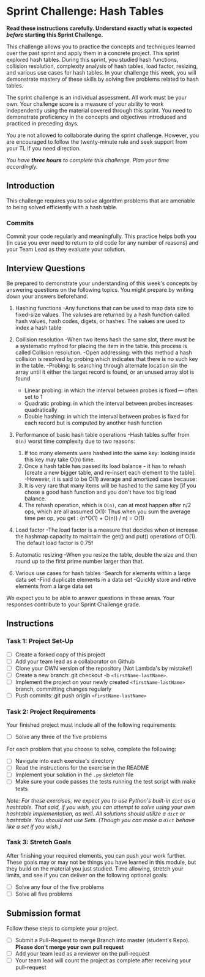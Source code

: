 # Sprint Challenge: Hash Tables

**Read these instructions carefully. Understand exactly what is expected _before_ starting this Sprint Challenge.**

This challenge allows you to practice the concepts and techniques learned over the past sprint and apply them in a concrete project. This sprint explored hash tables. During this sprint, you studied hash functions, collision resolution, complexity analysis of hash tables, load factor, resizing, and various use cases for hash tables. In your challenge this week, you will demonstrate mastery of these skills by solving five problems related to hash tables.

The sprint challenge is an individual assessment. All work must be your own. Your challenge score is a measure of your ability to work independently using the material covered through this sprint. You need to demonstrate proficiency in the concepts and objectives introduced and practiced in preceding days.

You are not allowed to collaborate during the sprint challenge. However, you are encouraged to follow the twenty-minute rule and seek support from your TL if you need direction.

_You have **three hours** to complete this challenge. Plan your time accordingly._

## Introduction

This challenge requires you to solve algorithm problems that are amenable to being solved efficiently with a hash table.

### Commits

Commit your code regularly and meaningfully. This practice helps both you (in case you ever need to return to old code for any number of reasons) and your Team Lead as they evaluate your solution.

## Interview Questions

Be prepared to demonstrate your understanding of this week's concepts by answering questions on the following topics. You might prepare by writing down your answers beforehand.

1. Hashing functions
-Any functions that can be used to map data size to fixed-size values. The valuses are returned by a hash function called hash values, hash codes, digets, or hashes. The values are used to index a hash table 

2. Collision resolution
-When two items hash the same slot, there must be a systematic mythod for placing the item in the table. this process is called Collision resolution.
-Open addressing: with this method a hash collision is resolved by probing which indicates that there is no such key in the table.
-Probing: Is searching through alternate location sin the array until it either the target record is found, or an unused array slot is found
    - Linear probing: in which the interval between probes is fixed — often set to 1
    - Quadratic probing: in which the interval between probes increases quadratically 
    - Double hashing: in which the interval between probes is fixed for each record but is computed by another hash function

3. Performance of basic hash table operations
-Hash tables suffer from `O(n)` worst time complexity due to two reasons:
    1. If too many elements were hashed into the same key: looking inside this key may take O(n) time.
    2. Once a hash table has passed its load balance - it has to rehash [create a new bigger table, and re-insert each element to the table].
-However, it is said to be O(1) average and amortized case because:
    1. It is very rare that many items will be hashed to the same key [if you chose a good hash function and you don't have too big load balance.
    2. The rehash operation, which is `O(n)`, can at most happen after n/2 ops, which are all assumed O(1): Thus when you sum the average time per op, you get : (n*O(1) + O(n)) / n) = O(1)

4. Load factor
-The load factor is a measure that decides when ot increase the hashmap capacity to maintain the get() and put() operations of O(1). The default load factor is 0.75f

5. Automatic resizing
-When you resize the table, double the size and then round up to the first prime number larger than that.

6. Various use cases for hash tables
-Search for elements within a large data set
-Find duplicate elements in a data set
-Quickly store and retive elements from a large data set

We expect you to be able to answer questions in these areas. Your responses contribute to your Sprint Challenge grade.

## Instructions

### Task 1: Project Set-Up

- [ ] Create a forked copy of this project
- [ ] Add your team lead as a collaborator on Github
- [ ] Clone your OWN version of the repository (Not Lambda's by mistake!)
- [ ] Create a new branch: git checkout -b `<firstName-lastName>`.
- [ ] Implement the project on your newly created `<firstName-lastName>` branch, committing changes regularly
- [ ] Push commits: git push origin `<firstName-lastName>`

### Task 2: Project Requirements

Your finished project must include all of the following requirements:

- [ ] Solve any three of the five problems

For each problem that you choose to solve, complete the following:

- [ ] Navigate into each exercise's directory
- [ ] Read the instructions for the exercise in the README
- [ ] Implement your solution in the `.py` skeleton file
- [ ] Make sure your code passes the tests running the test script with make tests

*Note: For these exercises, we expect you to use Python's built-in `dict` as a hashtable. That said, if you wish, you can attempt to solve using your own hashtable implementation, as well. All solutions should utilize a `dict` or hashtable. You should not use Sets. (Though you can make a `dict` behave like a set if you wish.)*

### Task 3: Stretch Goals

After finishing your required elements, you can push your work further. These goals may or may not be things you have learned in this module, but they build on the material you just studied. Time allowing, stretch your limits, and see if you can deliver on the following optional goals:

- [ ] Solve any four of the five problems
- [ ] Solve all five problems

## Submission format

Follow these steps to complete your project.

- [ ] Submit a Pull-Request to merge <firstName-lastName> Branch into master (student's  Repo). **Please don't merge your own pull request**
- [ ] Add your team lead as a reviewer on the pull-request
- [ ] Your team lead will count the project as complete after receiving your pull-request
